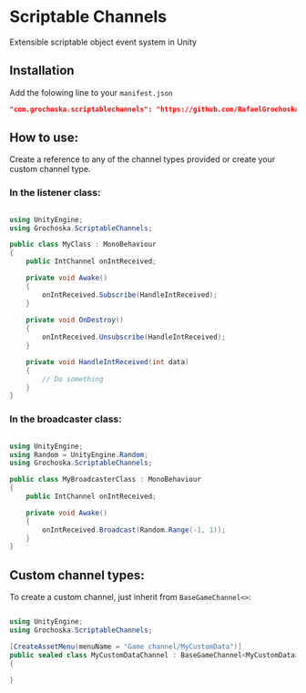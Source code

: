 # Scriptable Channels
Extensible scriptable object event system in Unity

## Installation

Add the folowing line to your `manifest.json` 

```json
"com.grochoska.scriptablechannels": "https://github.com/RafaelGrochoska/ScriptableChannels.git#1.1.0",
```

## How to use:
Create a reference to any of the channel types provided or create your custom channel type.

### In the listener class:

```csharp

using UnityEngine;
using Grochoska.ScriptableChannels;

public class MyClass : MonoBehaviour
{
    public IntChannel onIntReceived;

    private void Awake()
    {
        onIntReceived.Subscribe(HandleIntReceived);
    }
    
    private void OnDestroy()
    {
        onIntReceived.Unsubscribe(HandleIntReceived);
    }

    private void HandleIntReceived(int data)
    {
        // Do something
    }
}

```

### In the broadcaster class:

```csharp

using UnityEngine;
using Random = UnityEngine.Random;
using Grochoska.ScriptableChannels;

public class MyBroadcasterClass : MonoBehaviour
{
    public IntChannel onIntReceived;

    private void Awake()
    {
        onIntReceived.Broadcast(Random.Range(-1, 1));
    }
}

```

## Custom channel types:
To create a custom channel, just inherit from `BaseGameChannel<>`:

```csharp

using UnityEngine;
using Grochoska.ScriptableChannels;

[CreateAssetMenu(menuName = "Game channel/MyCustomData")]
public sealed class MyCustomDataChannel : BaseGameChannel<MyCustomData>
{
    
}

```
